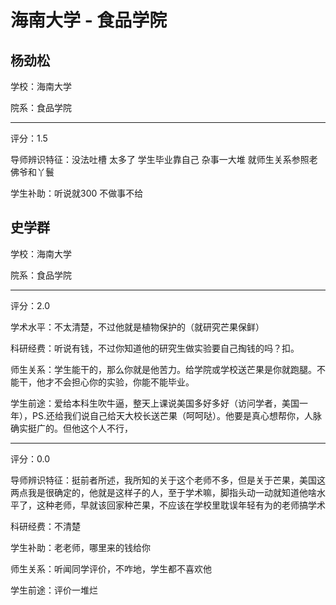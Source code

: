 # 海南大学 - 食品学院

## 杨劲松

学校：海南大学

院系：食品学院

* * *

评分：1.5

导师辨识特征：没法吐槽 太多了 学生毕业靠自己 杂事一大堆 就师生关系参照老佛爷和丫鬟

学生补助：听说就300 不做事不给

## 史学群

学校：海南大学

院系：食品学院

* * *

评分：2.0

学术水平：不太清楚，不过他就是植物保护的（就研究芒果保鲜）

科研经费：听说有钱，不过你知道他的研究生做实验要自己掏钱的吗？扣。

师生关系：学生能干的，那么你就是他苦力。给学院或学校送芒果是你就跑腿。不能干，他才不会担心你的实验，你能不能毕业。

学生前途：爱给本科生吹牛逼，整天上课说美国多好多好（访问学者，美国一年），PS.还给我们说自己给天大校长送芒果（呵呵哒）。他要是真心想帮你，人脉确实挺广的。但他这个人不行，

* * *

评分：0.0

导师辨识特征：挺前者所述，我所知的关于这个老师不多，但是关于芒果，美国这两点我是很确定的，他就是这样子的人，至于学术嘛，脚指头动一动就知道他啥水平了，这种老师，早就该回家种芒果，不应该在学校里耽误年轻有为的老师搞学术

科研经费：不清楚

学生补助：老老师，哪里来的钱给你

师生关系：听闻同学评价，不咋地，学生都不喜欢他

学生前途：评价一堆烂